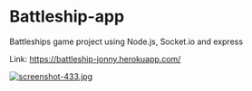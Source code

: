 # Battleship-app
Battleships game project using Node.js, Socket.io and express


Link: https://battleship-jonny.herokuapp.com/

[![screenshot-433.jpg](https://i.postimg.cc/NFpz8YdR/screenshot-433.jpg)](https://postimg.cc/FkkpNt5K)

